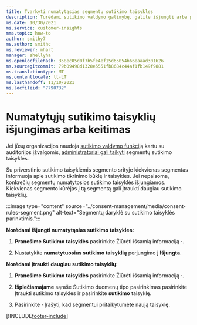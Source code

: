 ```yaml
---
title: Tvarkyti numatytąsias segmentų sutikimo taisykles
description: Turėdami sutikimo valdymo galimybę, galite išjungti arba pakeisti numatytąsias sutikimo taisykles, jei yra įgalinti nepaisymai.
ms.date: 10/30/2021
ms.service: customer-insights
mms.topic: how-to
author: smithy7
ms.author: smithc
ms.reviewer: mhart
manager: shellyha
ms.openlocfilehash: 358ec05d0f7b5fe4ef15d65054b66eaaad301626
ms.sourcegitcommit: 79b09498d1328e5551fb8684c44af1fb149f9881
ms.translationtype: MT
ms.contentlocale: lt-LT
ms.lasthandoff: 11/10/2021
ms.locfileid: "7790732"
---
```

# <a name="disable-or-change-default-consent-rules"></a>Numatytųjų sutikimo taisyklių išjungimas arba keitimas

Jei jūsų organizacijos naudoja [sutikimo valdymo funkciją](../consent-management/overview.md) kartu su auditorijos įžvalgomis, [administratoriai gali taikyti](activate-consent.md) segmentų sutikimo taisykles. 

Su priverstinio sutikimo taisyklėmis segmento srityje kiekvienas segmentas informuoja apie sutikimo tikrinimo būklę ir taisykles. Jei nepaisoma, konkrečių segmentų numatytosios sutikimo taisyklės išjungiamos. Kiekvienas segmento kūrėjas į tą segmentą gali įtraukti daugiau sutikimo taisyklių. 

:::image type="content" source="../consent-management/media/consent-rules-segment.png" alt-text="Segmentų daryklė su sutikimo taisyklės parinktimis.":::

**Norėdami išjungti numatytąsias sutikimo taisykles:**

1. **Pranešime Sutikimo taisyklės** pasirinkite Žiūrėti išsamią informaciją **·**. 

1. Nustatykite **numatytuosius sutikimo taisyklių** perjungimo į **Išjungta**.

**Norėdami įtraukti daugiau sutikimo taisyklių:**

1. **Pranešime Sutikimo taisyklės** pasirinkite Žiūrėti išsamią informaciją **·**. 

1. **Išplečiamajame** sąraše Sutikimo duomenų tipo pasirinkimas pasirinkite Įtraukti sutikimo taisykles ir pasirinkite **sutikimo** taisyklę.

1. Pasirinkite **·** Įrašyti, kad segmentui pritaikytumėte naują taisyklę.

[!INCLUDE[footer-include](../includes/footer-banner.md)] 
